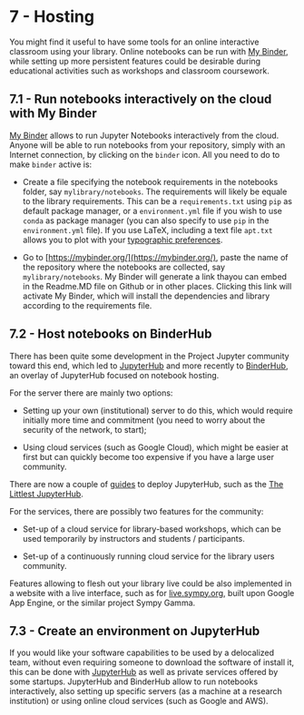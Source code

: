 # 7 - Hosting


You might find it useful to have some tools for an online interactive classroom using your library. Online notebooks can be run with [My Binder](https://mybinder.readthedocs.io/en/latest/index.html), while setting up more persistent features could be desirable during educational activities such as workshops and classroom coursework.


## 7.1 - Run notebooks interactively on the cloud with My Binder
[My Binder](https://mybinder.readthedocs.io/en/latest/introduction.html#what-is-the-binder-project)
allows to run Jupyter Notebooks interactively from the cloud.
Anyone will be able to run notebooks from your repository, simply with an Internet connection, by clicking on the `binder` icon.
All you need to do to make `binder` active is:
 
 - Create a file specifying the notebook requirements in the notebooks folder, say `mylibrary/notebooks`. The requirements will likely be equale to the library requirements. This can be a `requirements.txt` using `pip` as default package manager, or a `environment.yml` file if you wish to use `conda` as package manager (you can also specify to use `pip` in the `environment.yml` file). If you use LaTeX, including a text file `apt.txt` allows you to plot with your [typographic preferences](https://github.com/binder-examples/latex).  

 - Go to [https://mybinder.org/](https://mybinder.org/), paste the name of the repository where the notebooks are collected, say `mylibrary/notebooks`. My Binder will generate a link thayou can embed in the Readme.MD file on Github or in other places. Clicking this link will activate My Binder, which will install the dependencies and library according to the requirements file.


## 7.2 - Host notebooks on BinderHub
There has been quite some development in the Project Jupyter community toward this end, which led to [JupyterHub](https://jupyterhub.readthedocs.io/en/latest/index.html) and more recently to [BinderHub](https://binderhub.readthedocs.io/en/latest/), an overlay of JupyterHub focused on notebook hosting.

For the server there are mainly two options:

- Setting up your own (institutional) server to do this, which would require initially more time and commitment (you need to worry about the security of the network, to start);

- Using cloud services (such as Google Cloud), which might be easier at first but can quickly become too expensive if you have a large user community. 

There are now a couple of [guides](https://zero-to-jupyterhub.readthedocs.io/en/latest/) to deploy JupyterHub, such as the [The Littlest JupyterHub](https://github.com/jupyterhub/the-littlest-jupyterhub).

For the services, there are possibly two features for the community:

- Set-up of a cloud service for library-based workshops, which can be used temporarily by instructors and students / participants.

- Set-up of a continuously running cloud service for the library users community.

Features allowing to flesh out your library live could be also implemented in a website with a live interface, such as for [live.sympy.org](https://live.sympy.org/), built upon Google App Engine, or the similar project Sympy Gamma. 


## 7.3 - Create an environment on JupyterHub
If you would like your software capabilities to be used by a delocalized team, without even requiring someone to download the software of install it, this can be done with [JupyterHub](https://github.com/jupyterhub/jupyterhub) as well as private services offered by some startups. 
JupyterHub and BinderHub allow to run notebooks interactively, also setting up specific servers
(as a machine at a research institution) or using online cloud services (such as Google and AWS). 
